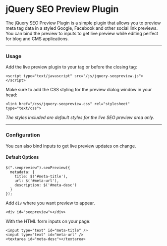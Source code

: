 # jQuery SEO Preview Plugin

The jQuery SEO Preview Plugin is a simple plugin that allows you to preview meta tag data in a styled Google, Facebook and other social link previews. You can bind the preview to inputs to get live preview while editing perfect for blog and CMS applications.

* * *

### Usage

Add the live preview plugin to your tag or before the closing tag:

    <script type="text/javascript" src="/js/jquery-seopreview.js"></script>

Make sure to add the CSS styling for the preview dialog window in your head:

    <link href="/css/jquery-seopreview.css" rel="stylesheet" type="text/css">

_The styles included are default styles for the live SEO preview area only._

* * *

### Configuration

You can also bind inputs to get live preview updates on change.

#### Default Options

    $(".seopreview").seoPreview({
      metadata: {
        title: $('#meta-title'),
        url: $('#meta-url'),
        description: $('#meta-desc')
      }
    });

Add `div` where you want preview to appear.

    <div id="seopreview"></div>

With the HTML form inputs on your page:

    <input type="text" id="meta-title" />
    <input type="text" id="meta-url" />
    <textarea id="meta-desc"></textarea>
